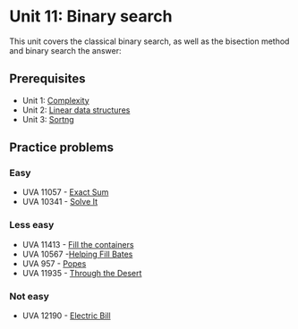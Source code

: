 # Unit 11: Binary search
This unit covers the classical binary search, as well as the bisection method and binary search the answer:

## Prerequisites

- Unit 1: [Complexity](../01-complexity)
- Unit 2: [Linear data structures](../02-linear-struct)
- Unit 3: [Sortng](../03-sorting)

## Practice problems

### Easy

- UVA 11057 - [Exact Sum](https://uva.onlinejudge.org/external/110/11057.pdf)
- UVA 10341 - [Solve It](http://uva.onlinejudge.org/external/103/10341.pdf)

### Less easy

- UVA 11413 - [Fill the containers](https://uva.onlinejudge.org/external/114/11413.pdf)
- UVA 10567 -[Helping Fill Bates](https://uva.onlinejudge.org/external/105/10567.pdf)
- UVA 957 - [Popes](https://uva.onlinejudge.org/external/9/957.pdf)
- UVA 11935 - [Through the Desert](https://uva.onlinejudge.org/external/119/11935.pdf)

### Not easy

- UVA 12190 - [Electric Bill](https://uva.onlinejudge.org/external/121/12190.pdf)

